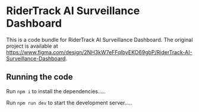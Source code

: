 
  # RiderTrack AI Surveillance Dashboard

  This is a code bundle for RiderTrack AI Surveillance Dashboard. The original project is available at https://www.figma.com/design/2NH3kW7eFFqlbyEKO69gbP/RiderTrack-AI-Surveillance-Dashboard.

  ## Running the code

  Run `npm i` to install the dependencies.....

  Run `npm run dev` to start the development server.....
  